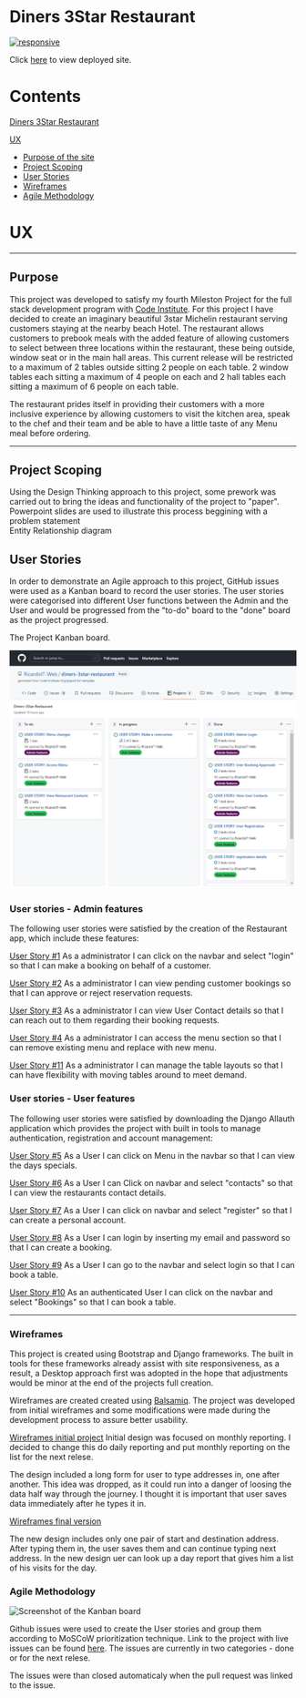 # Diners 3Star Restaurant

[![responsive](***)](https://diners-3star-restaurant.herokuapp.com/)

Click [here](https://diners-3star-restaurant.herokuapp.com/) to view deployed site.  

# Contents

[Diners 3Star Restaurant](#diners-3star-restaurant)

[UX](#ux)
+ [Purpose of the site](#purpose)
+ [Project Scoping](#project-scoping)
+ [User Stories](#user-stories)
+ [Wireframes](#wireframes)
+ [Agile Methodology](#Agile-Methodology)

# UX
------

## Purpose

This project was developed to satisfy my fourth Mileston Project for the full stack development program with [Code Institute](https://www.codeinstitute.net). For this project I have decided to create an imaginary beautiful 3star Michelin restaurant serving customers staying at the nearby beach Hotel. The restaurant allows customers to prebook meals with the added feature of allowing customers to select between three locations within the restaurant, these being outside, window seat or in the main hall areas. This current release will be restricted to a maximum of 2 tables outside sitting 2 people on each table. 2 window tables each sitting a maximum of 4 people on each and 2 hall tables each sitting a maximum of 6 people on each table.

The restaurant prides itself in providing their customers with a more inclusive experience by allowing customers to visit the kitchen area, speak to the chef and their team and be able to have a little taste of any Menu meal before ordering.

------

## Project Scoping

Using the Design Thinking approach to this project, some prework was carried out to bring the ideas and functionality of the project to "paper". Powerpoint slides are used to illustrate this process beggining with a problem statement  
Entity Relationship diagram


## User Stories

In order to demonstrate an Agile approach to this project, GitHub issues were used as a Kanban board to record the user stories. The user stories were categorised into different User functions between the Admin and the User and would be progressed from the "to-do" board to the "done" board as the project progressed.

The Project Kanban board.

![Kanban Board](/media/agile_methodology/agile_kanban_img.jpg)

### User stories - Admin features

The following user stories were satisfied by the creation of the Restaurant app, which include these features:


[User Story #1](https://github.com/RicardoIT-Web/diners-3star-restaurant/issues/1) As a administrator I can click on the navbar and select "login" so that I can make a booking on behalf of a customer.

[User Story #2](https://github.com/RicardoIT-Web/diners-3star-restaurant/issues/2) As a administrator I can view pending customer bookings so that I can approve or reject reservation requests.

[User Story #3](https://github.com/RicardoIT-Web/diners-3star-restaurant/issues/3) As a administrator I can view User Contact details so that I can reach out to them regarding their booking requests.

[User Story #4](https://github.com/RicardoIT-Web/diners-3star-restaurant/issues/4) As a administrator I can access the menu section so that I can remove existing menu and replace with new menu.

[User Story #11](https://github.com/RicardoIT-Web/diners-3star-restaurant/issues/11) As a administrator I can manage the table layouts so that I can have flexibility with moving tables around to meet demand.

### User stories - User features

The following user stories were satisfied by downloading the Django Allauth application which provides the project with built in tools to manage authentication, registration and account management:

[User Story #5](https://github.com/RicardoIT-Web/diners-3star-restaurant/issues/5) As a User I can click on Menu in the navbar so that I can view the days specials.

[User Story #6](https://github.com/RicardoIT-Web/diners-3star-restaurant/issues/6) As a User I can Click on navbar and select "contacts" so that I can view the restaurants contact details.

[User Story #7](https://github.com/RicardoIT-Web/diners-3star-restaurant/issues/7) As a User I can click on navbar and select "register" so that I can create a personal account.

[User Story #8](https://github.com/RicardoIT-Web/diners-3star-restaurant/issues/8) As a User I can login by inserting my email and password so that I can create a booking.

[User Story #9](https://github.com/RicardoIT-Web/diners-3star-restaurant/issues/9) As a User I can go to the navbar and select login so that I can book a table.

[User Story #10](https://github.com/RicardoIT-Web/diners-3star-restaurant/issues/10) As an authenticated User I can click on the navbar and select "Bookings" so that I can book a table.

----

### Wireframes 
This project is created using Bootstrap and Django frameworks. The built in tools for these frameworks already assist with site responsiveness, as a result, a Desktop approach first was adopted in the hope that adjustments would be minor at the end of the projects full creation.

Wireframes are created created using [Balsamiq](https://balsamiq.com/wireframes/?gclid=Cj0KCQiAubmPBhCyARIsAJWNpiMYzrk_0rLzl3vgYKRLXwnX7rpqyQiUFdyt3xHGpRiHlZlozwO_pvcaAvUFEALw_wcB). 
The project was developed from initial wireframes and some modifications were made during the development process to assure better usability. 

[Wireframes initial project]()
Initial design was focused on monthly reporting. I decided to change this do daily reporting and put monthly reporting on the list for the next relese.

The design included a long form for user to type addresses in, one after another. This idea was dropped, as it could run into a danger of loosing the data half way through the journey. I thought it is important that user saves data immediately after he types it in. 

[Wireframes final version]()

The new design includes only one pair of start and destination address. After typing them in, the user saves them and can continue typing next address. In the new design uer can look up a day report that gives him a list of his visits for the day. 

### Agile Methodology

![Screenshot of the Kanban board]()

Github issues were used to create the User stories and group them according to MoSCoW prioritization technique. Link to the project with live issues can be found [here](). The issues are currently in two categories - done or for the next relese. 

The issues were than closed automaticaly when the pull request was linked to the issue. 
